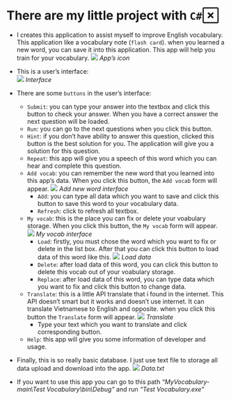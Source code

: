 There are my little project with `C#`[](#there-are-my-little-project-with-c "Permanent link")
==============================================================================================

-   I creates this application to assist myself to improve English
    vocabulary. This application like a vocabulary note (`flash card`).
    when you learned a new word, you can save it into this application.
    This app will help you train for your vocabulary.
    ![](https://i.imgur.com/FDqPWC6.png)
    *App’s icon*
-   This is a user’s interface:\
    ![](https://i.imgur.com/qgHZEdr.png)
    *Interface*
-   There are some `buttons` in the user’s interface:

    -   `Submit`: you can type your answer into the textbox and click
        this button to check your answer. When you have a correct answer
        the next question will be loaded.
    -   `Run`: you can go to the next questions when you click this
        button.
    -   `Hint`: if you don’t have ability to answer this question,
        clicked this button is the best solution for you. The
        application will give you a solution for this question.
    -   `Repeat`: this app will give you a speech of this word which you
        can hear and complete this question.
    -   `Add vocab`: you can remember the new word that you learned into
        this app’s data. When you click this button, the `Add vocab`
        form will appear.
        ![](https://i.imgur.com/l9uzHRh.png)
        *Add new word interface*
        -   `Add`: you can type all data which you want to save and
            click this button to save this word to your vocabulary data.
        -   `Refresh`: click to refresh all textbox.
    -   `My vocab`: this is the place you can fix or delete your
        voabulary storage. When you click this button, the `My vocab`
        form will appear.
        ![](https://i.imgur.com/dIL0R4H.png)
        *My vocab interface*
        -   `Load`: firstly, you must chose the word which you want to
            fix or delete in the list box. After that you can click this
            button to load data of this word like this.
            ![](https://i.imgur.com/DLc92BW.png)
            *Load data*
        -   `Delete`: after load data of this word, you can click this
            button to delete this vocab out of your voabulary storage.
        -   `Replace`: after load data of this word, you can type data
            which you want to fix and click this button to change data.
    -   `Translate`: this is a little API translate that i found in the
        internet. This API doesn’t smart but it works and doesn’t use
        internet. It can translate Vietnamese to English and opposite.
        when you click this button the `Translate` form will appear.
        ![](https://i.imgur.com/zfzz1ht.png)
        *Translate*
        -   Type your text which you want to translate and click
            corresponding button.
    -   `Help`: this app will give you some information of developer and
        usage.
-   Finally, this is so really basic database. I just use text file to
    storage all data upload and download into the app.
    ![](https://i.imgur.com/ntiq8yf.png)
    *Data.txt*
-   If you want to use this app you can go to this path
    *“MyVocabulary-main\\Test Vocabulary\\bin\\Debug”* and run *“Test
    Vocabulary.exe”*

